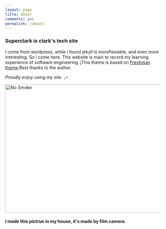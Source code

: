 ```yaml
---
layout: page
title: About
comments: yes
permalink: /about/
---
```



### Superclark is clark's tech site

I come from wordpress, while i found jekyll is moreflexiable, and even more interesting. So i come here. This website is main to record my learning experience of software engineering.
jThis theme is based on [Freshman theme](https://github.com/yulijia/freshman/).Best thanks to the author.

<cite>Proudly enjoy using my site.</cite> <code>;)</code>

<a href="https://www.flickr.com/photos/125798402@N08/14774531645" title="No Smoke by Clark Zhang, on Flickr"><img src="https://farm6.staticflickr.com/5577/14774531645_7e6466ddcd_z.jpg" alt="No Smoke" style="border-radius: 0 ; width:640px; height:415px; "></a>

#### I made this pictrue in my house, it's made by film camera.
